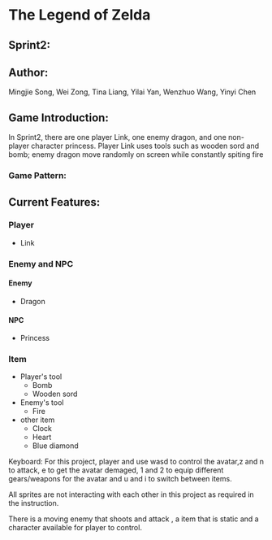 # The Legend of Zelda
## Sprint2:

## Author: 
Mingjie Song, Wei Zong, Tina Liang, Yilai Yan, Wenzhuo Wang, Yinyi Chen

## Game Introduction:
In Sprint2, there are one player Link, one enemy dragon, and one non-player character princess. Player Link uses tools such as wooden sord and bomb; enemy dragon move randomly on screen while constantly spiting fire

### Game Pattern:

## Current Features:
 ### Player
 - Link
 ### Enemy and NPC 
 #### Enemy
 - Dragon
 
 #### NPC 
 - Princess
 
 ### Item
 - Player's tool
   - Bomb
   - Wooden sord
 - Enemy's tool
   - Fire
 - other item
   - Clock
   - Heart
   - Blue diamond

Keyboard: For this project, player and use wasd to control the avatar,z and n to attack, e to get the avatar demaged,
1 and 2 to equip different gears/weapons for the avatar and u and i to switch between items.

All sprites are not interacting with each other in this project as required in the instruction.

There is a moving enemy that shoots and attack , a item that is static and a character available for player to control.
